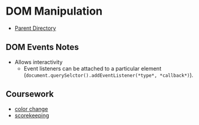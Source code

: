 # DOM Manipulation
- [Parent Directory](../)

## DOM Events Notes
- Allows interactivity
    - Event listeners can be attached to a particular element (`document.querySelctor().addEventListener(*type*, *callback*)`).



## Coursework
- [color change](./color.html)
- [scorekeeping](./score.html)
